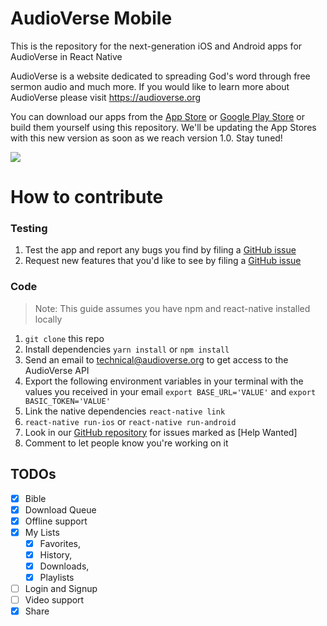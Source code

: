 # AudioVerse Mobile
This is the repository for the next-generation iOS and Android apps for AudioVerse in React Native

AudioVerse is a website dedicated to spreading God's word through free sermon audio and much more. If you would like to learn more about AudioVerse please visit https://audioverse.org

You can download our apps from the [App Store](https://itunes.apple.com/us/app/audioverse/id726998810?mt=8) or [Google Play Store](https://play.google.com/store/apps/details?id=org.audioverse.exodus) or build them yourself using this repository.
We'll be updating the App Stores with this new version as soon as we reach version 1.0. Stay tuned!

<img src="https://github.com/AVORG/audioverse-mobile/blob/master/screenshots/AudioVerse%20App.gif?raw=true">

# How to contribute

### Testing
1. Test the app and report any bugs you find by filing a [GitHub issue](https://github.com/avorg/audioverse-mobile/issues)
2. Request new features that you'd like to see by filing a [GitHub issue](https://github.com/avorg/audioverse-mobile/issues)

### Code
> Note: This guide assumes you have npm and react-native installed locally
1. `git clone` this repo
1. Install dependencies `yarn install` or `npm install`
1. Send an email to technical@audioverse.org to get access to the AudioVerse API
1. Export the following environment variables in your terminal with the values you received in your email `export BASE_URL='VALUE'` and `export BASIC_TOKEN='VALUE'`
1. Link the native dependencies `react-native link`
1. `react-native run-ios` or `react-native run-android`
1. Look in our [GitHub repository](https://github.com/avorg/audioverse-mobile/issues) for issues marked as [Help Wanted]
1. Comment to let people know you're working on it


## TODOs
- [x] Bible
- [x] Download Queue
- [x] Offline support
- [x] My Lists
  - [x] Favorites,
  - [x] History,
  - [x] Downloads,
  - [x] Playlists
- [ ] Login and Signup
- [ ] Video support
- [x] Share
